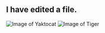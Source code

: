 ## I have edited a file.
![Image of Yaktocat](https://octodex.github.com/images/yaktocat.png)
![Image of Tiger](https://www.google.com/url?sa=i&url=http%3A%2F%2Ft2.gstatic.com%2Flicensed-image%3Fq%3Dtbn%3AANd9GcQEw4qv6FVQfjFe6SuYJRvk6A6jVRz2fMP-H6QQwvnCZkKKC3dWHRN7yUm_sgCI08fL5dhGrqPYHd17p9A&psig=AOvVaw1mmR-1VhjtHyUn92MLeN9b&ust=1680360077978000&source=images&cd=vfe&ved=0CAwQjRxqFwoTCODPvJ6zhv4CFQAAAAAdAAAAABAE)

